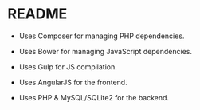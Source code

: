 # README

* Uses Composer for managing PHP dependencies.
* Uses Bower for managing JavaScript dependencies.
* Uses Gulp for JS compilation.

* Uses AngularJS for the frontend.
* Uses PHP & MySQL/SQLite2 for the backend.